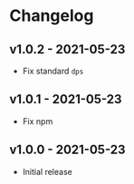 # Changelog

## v1.0.2 - 2021-05-23
- Fix standard `dps`

## v1.0.1 - 2021-05-23
- Fix npm

## v1.0.0 - 2021-05-23
- Initial release